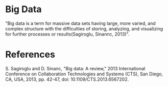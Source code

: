# Big Data

"Big data is a term for massive data sets having large, more varied, and complex structure with the difficulties of storing, analyzing, and visualizing for further processes or results(Sagiroglu, Sinannc, 2013)". 


# References

S. Sagiroglu and D. Sinanc, "Big data: A review," 2013 International Conference on Collaboration Technologies and Systems (CTS), San Diego, CA, USA, 2013, pp. 42-47, doi: 10.1109/CTS.2013.6567202.
